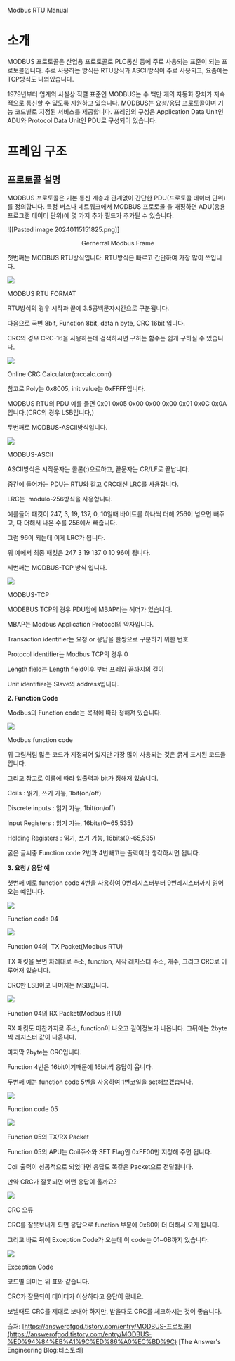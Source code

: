 Modbus RTU Manual
# 소개

MODBUS 프로토콜은 산업용 프로토콜로 PLC통신 등에 주로 사용되는 표준이 되는 프로토콜입니다.
주로 사용하는 방식은 RTU방식과 ASCII방식이 주로 사용되고, 요즘에는 TCP방식도 나와있습니다.

1979년부터 업계의 사실상 직렬 표준인 MODBUS는 수 백만 개의 자동화 장치가 지속적으로 통신할 수 있도록 지원하고 있습니다. 
MODBUS는 요청/응답 프로토콜이며 기능 코드별로 지정된 서비스를 제공합니다. 프레임의 구성은 Application Data Unit인 ADU와 Protocol Data Unit인 PDU로 구성되어 있습니다.


# 프레임 구조
## 프로토콜 설명
MODBUS 프로토콜은 기본 통신 계층과 관계없이 간단한 PDU(프로토콜 데이터 단위)를 정의합니다. 특정 버스나 네트워크에서 MODBUS 프로토콜 을 매핑하면 ADU(응용 프로그램 데이터 단위)에 몇 가지 추가 필드가 추가될 수 있습니다.  

![[Pasted image 20240115151825.png]]
<p align="center">Gernerral Modbus Frame</p>

첫번째는 MODBUS RTU방식입니다.
RTU방식은 빠르고 간단하여 가장 많이 쓰입니다.

![](https://blog.kakaocdn.net/dn/BZAcw/btqxDt4uOn5/Uxx3rBmxbIfC6tyy5Gcrb1/img.png)

MODBUS RTU FORMAT

RTU방식의 경우 시작과 끝에 3.5공백문자시간으로 구분됩니다.

다음으로 국번 8bit, Function 8bit, data n byte, CRC 16bit 입니다.

CRC의 경우 CRC-16을 사용하는데 검색하시면 구하는 함수는 쉽게 구하실 수 있습니다.

![](https://blog.kakaocdn.net/dn/l7bYN/btqxFTOr9XL/ta0CmIkib0Cctcqx7JXA30/img.png)

Online CRC Calculator(crccalc.com) 

참고로 Poly는 0x8005, init value는 0xFFFF입니다.

MODBUS RTU의 PDU 예를 들면 0x01 0x05 0x00 0x00 0x00 0x01 0x0C 0x0A 입니다.(CRC의 경우 LSB입니다,)

두번째로 MODBUS-ASCII방식입니다.

![](https://blog.kakaocdn.net/dn/cRug6c/btqxDt4vffi/kKnL52eCzKH6QukgKpQzNK/img.png)

MODBUS-ASCII

ASCII방식은 시작문자는 콜론(:)으로하고, 끝문자는 CR/LF로 끝납니다.

중간에 들어가는 PDU는 RTU와 같고 CRC대신 LRC를 사용합니다.

LRC는  modulo-256방식을 사용합니다.

예를들어 패킷이 247, 3, 19, 137, 0, 10일때 바이트를 하나씩 더해 256이 넘으면 빼주고, 다 더해서 나온 수를 256에서 빼줍니다.

그럼 96이 되는데 이게 LRC가 됩니다.

위 예에서 최종 패킷은 247 3 19 137 0 10 96이 됩니다.

세번째는 MODBUS-TCP 방식 입니다.

![](https://blog.kakaocdn.net/dn/8dtJ3/btqxC5JH4ko/N2maI9h4KTmB1rxh3ZXmG0/img.png)

MODBUS-TCP

MODEBUS TCP의 경우 PDU앞에 MBAP라는 헤더가 있습니다.

MBAP는 Modbus Application Protocol의 약자입니다.

Transaction identifier는 요청 or 응답을 한쌍으로 구분하기 위한 번호

Protocol identifier는 Modbus TCP의 경우 0

Length field는 Length field이후 부터 프레임 끝까지의 길이

Unit identifier는 Slave의 address입니다.

**2. Function Code**

Modbus의 Function code는 목적에 따라 정해져 있습니다.

![](https://blog.kakaocdn.net/dn/6aK7A/btqxDtKojH4/FWvz3XggPDWkt6PALE005K/img.png)

Modbus function code

위 그림처럼 많은 코드가 지정되어 있지만 가장 많이 사용되는 것은 굵게 표시된 코드들입니다.

그리고 참고로 이름에 따라 입출력과 bit가 정해져 있습니다.

Coils : 읽기, 쓰기 가능, 1bit(on/off)

Discrete inputs : 읽기 가능, 1bit(on/off)

Input Registers : 읽기 가능, 16bits(0~65,535)

Holding Registers : 읽기, 쓰기 가능, 16bits(0~65,535)

굵은 글씨중 Function code 2번과 4번빼고는 출력이라 생각하시면 됩니다.

**3. 요청 / 응답 예**

첫번째 예로 function code 4번을 사용하여 0번레지스터부터 9번레지스터까지 읽어오는 예입니다.

![](https://blog.kakaocdn.net/dn/bBydak/btqxECUbEa5/9ztOkEnHHWzK0U25TpYnW1/img.png)

Function code 04

![](https://blog.kakaocdn.net/dn/ApWT0/btqxF9wY58L/tCb165MS47U5zk7kIxXFP1/img.png)

Function 04의  TX Packet(Modbus RTU)

TX 패킷을 보면 차례대로 주소, function, 시작 레지스터 주소, 개수, 그리고 CRC로 이루어져 있습니다.

CRC만 LSB이고 나머지는 MSB입니다.

![](https://blog.kakaocdn.net/dn/wS80B/btqxECNpGjH/hjJwuqk6Ld8VmxgA1kK7xK/img.png)

Function 04의 RX Packet(Modbus RTU)

RX 패킷도 마찬가지로 주소, function이 나오고 길이정보가 나옵니다. 그뒤에는 2byte씩 레지스터 값이 나옵니다.

마지막 2byte는 CRC입니다.

Function 4번은 16bit이기때문에 16bit씩 응답이 옵니다.

두번째 예는 function code 5번을 사용하여 1번코일을 set해보겠습니다.

![](https://blog.kakaocdn.net/dn/dgoTj0/btqxCPN5GAI/l2WZKN7fWXsjI6rkSHYXW0/img.png)

Function code 05

![](https://blog.kakaocdn.net/dn/mLJc1/btqxDVfFg4e/kZ8J9hEaOkg0yTLd0snXH1/img.png)

Function 05의 TX/RX Packet

Function 05의 APU는 Coil주소와 SET Flag인 0xFF00만 지정해 주면 됩니다.

Coil 출력이 성공적으로 되었다면 응답도 똑같은 Packet으로 전달됩니다.

만약 CRC가 잘못되면 어떤 응답이 올까요?

![](https://blog.kakaocdn.net/dn/cYlAhT/btqxEQxTNhl/feTtvRv2KGLqu9bRkdO2h1/img.png)

CRC 오류

CRC를 잘못보내게 되면 응답으로 function 부분에 0x80이 더 더해서 오게 됩니다.

그리고 바로 뒤에 Exception Code가 오는데 이 code는 01~0B까지 있습니다.

![](https://blog.kakaocdn.net/dn/bweUWo/btqxEi9yssS/IPuCkn5UuEm7E8xkxoLiy0/img.png)

Exception Code

코드별 의미는 위 표와 같습니다.

CRC가 잘못되어 데이터가 이상하다고 응답이 왔네요.

보낼때도 CRC를 제대로 보내야 하지만, 받을때도 CRC를 체크하시는 것이 좋습니다.

출처: [https://answerofgod.tistory.com/entry/MODBUS-프로토콜](https://answerofgod.tistory.com/entry/MODBUS-%ED%94%84%EB%A1%9C%ED%86%A0%EC%BD%9C) [The Answer's Engineering Blog:티스토리]